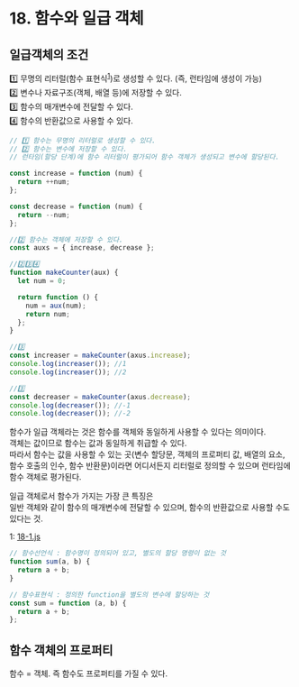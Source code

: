 # 18. 함수와 일급 객체

## 일급객체의 조건

1️⃣ 무명의 리터럴(함수 표현식<sup>[1](#sup1)</sup>)로 생성할 수 있다. (즉, 런타임에 생성이 가능)  
2️⃣ 변수나 자료구조(객체, 배열 등)에 저장할 수 있다.  
3️⃣ 함수의 매개변수에 전달할 수 있다.  
4️⃣ 함수의 반환값으로 사용할 수 있다.

```javascript
// 1️⃣ 함수는 무명의 리터럴로 생성할 수 있다.
// 2️⃣ 함수는 변수에 저장할 수 있다.
// 런타임(할당 단계)에 함수 리터럴이 평가되어 함수 객체가 생성되고 변수에 할당된다.

const increase = function (num) {
  return ++num;
};

const decrease = function (num) {
  return --num;
};

//2️⃣ 함수는 객체에 저장할 수 있다.
const auxs = { increase, decrease };

//2️⃣3️⃣4️⃣
function makeCounter(aux) {
  let num = 0;

  return function () {
    num = aux(num);
    return num;
  };
}

//3️⃣
const increaser = makeCounter(axus.increase);
console.log(increaser()); //1
console.log(increaser()); //2

//3️⃣
const decreaser = makeCounter(axus.decrease);
console.log(decreaser()); //-1
console.log(decreaser()); //-2
```

함수가 일급 객체라는 것은 함수를 객체와 동일하게 사용할 수 있다는 의미이다.  
객체는 값이므로 함수는 값과 동일하게 취급할 수 있다.  
따라서 함수는 값을 사용할 수 있는 곳(변수 할당문, 객체의 프로퍼티 값, 배열의 요소, 함수 호출의 인수, 함수 반환문)이라면 어디서든지 리터럴로 정의할 수 있으며 런타임에 함수 객체로 평가된다.

일급 객체로서 함수가 가지는 가장 큰 특징은  
일반 객체와 같이 함수의 매개변수에 전달할 수 있으며, 함수의 반환값으로 사용할 수도 있다는 것.

<span id="sup1">1:</span>
[18-1.js](./18-1.js)

```javascript
// 함수선언식 : 함수명이 정의되어 있고, 별도의 할당 명령이 없는 것
function sum(a, b) {
  return a + b;
}

// 함수표현식 : 정의한 function을 별도의 변수에 할당하는 것
const sum = function (a, b) {
  return a + b;
};
```

## 함수 객체의 프로퍼티

함수 = 객체. 즉 함수도 프로퍼티를 가질 수 있다.
